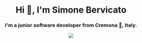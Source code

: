 <h1 align="center">Hi 👋, I'm Simone Bervicato</h1>
<h3 align="center">I'm a junior software developer from Cremona 🎻, Italy. </h3>




<p align="center">
<img align="center" border-radius="5px" src="http://24.media.tumblr.com/tumblr_m8naz2Hsfc1rciojso1_400.gif"/>
</p>
